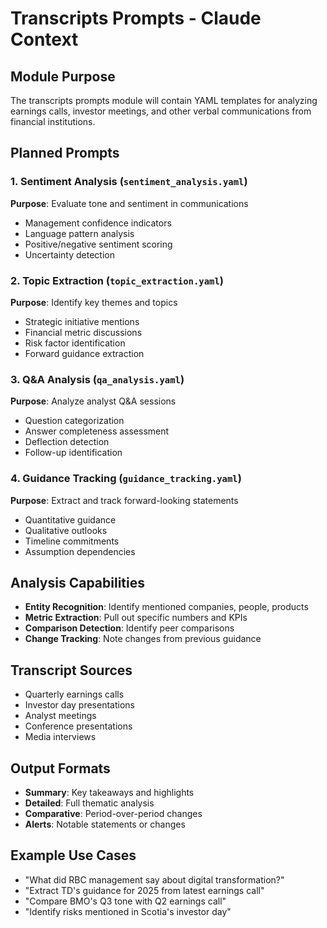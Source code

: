 # Transcripts Prompts - Claude Context

## Module Purpose
The transcripts prompts module will contain YAML templates for analyzing earnings calls, investor meetings, and other verbal communications from financial institutions.

## Planned Prompts

### 1. Sentiment Analysis (`sentiment_analysis.yaml`)
**Purpose**: Evaluate tone and sentiment in communications
- Management confidence indicators
- Language pattern analysis
- Positive/negative sentiment scoring
- Uncertainty detection

### 2. Topic Extraction (`topic_extraction.yaml`)
**Purpose**: Identify key themes and topics
- Strategic initiative mentions
- Financial metric discussions
- Risk factor identification
- Forward guidance extraction

### 3. Q&A Analysis (`qa_analysis.yaml`)
**Purpose**: Analyze analyst Q&A sessions
- Question categorization
- Answer completeness assessment
- Deflection detection
- Follow-up identification

### 4. Guidance Tracking (`guidance_tracking.yaml`)
**Purpose**: Extract and track forward-looking statements
- Quantitative guidance
- Qualitative outlooks
- Timeline commitments
- Assumption dependencies

## Analysis Capabilities
- **Entity Recognition**: Identify mentioned companies, people, products
- **Metric Extraction**: Pull out specific numbers and KPIs
- **Comparison Detection**: Identify peer comparisons
- **Change Tracking**: Note changes from previous guidance

## Transcript Sources
- Quarterly earnings calls
- Investor day presentations
- Analyst meetings
- Conference presentations
- Media interviews

## Output Formats
- **Summary**: Key takeaways and highlights
- **Detailed**: Full thematic analysis
- **Comparative**: Period-over-period changes
- **Alerts**: Notable statements or changes

## Example Use Cases
- "What did RBC management say about digital transformation?"
- "Extract TD's guidance for 2025 from latest earnings call"
- "Compare BMO's Q3 tone with Q2 earnings call"
- "Identify risks mentioned in Scotia's investor day"